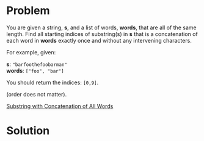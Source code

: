 
# Problem

You are given a string, **s**, and a list of words, **words**, that are all of
the same length. Find all starting indices of substring(s) in **s** that is a
concatenation of each word in **words** exactly once and without any
intervening characters.

For example, given:

**s**: `"barfoothefoobarman"`  
**words**: `["foo", "bar"]`

You should return the indices: `[0,9]`.

(order does not matter).



[Substring with Concatenation of All Words](https://leetcode.com/problems/substring-with-concatenation-of-all-words)

# Solution



